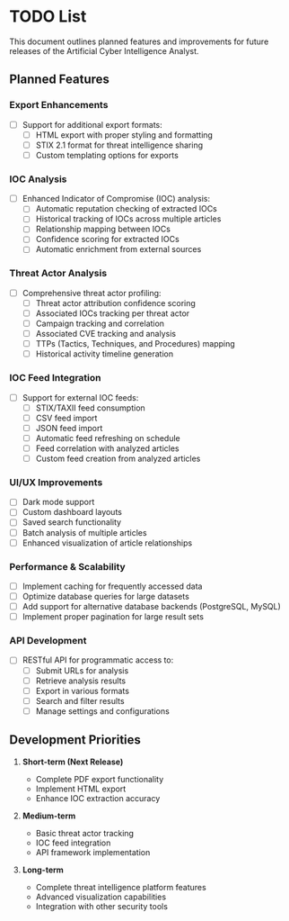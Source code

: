 # TODO List

This document outlines planned features and improvements for future releases of the Artificial Cyber Intelligence Analyst.

## Planned Features

### Export Enhancements
- [ ] Support for additional export formats:
  - [ ] HTML export with proper styling and formatting
  - [ ] STIX 2.1 format for threat intelligence sharing
  - [ ] Custom templating options for exports

### IOC Analysis
- [ ] Enhanced Indicator of Compromise (IOC) analysis:
  - [ ] Automatic reputation checking of extracted IOCs
  - [ ] Historical tracking of IOCs across multiple articles
  - [ ] Relationship mapping between IOCs
  - [ ] Confidence scoring for extracted IOCs
  - [ ] Automatic enrichment from external sources

### Threat Actor Analysis
- [ ] Comprehensive threat actor profiling:
  - [ ] Threat actor attribution confidence scoring
  - [ ] Associated IOCs tracking per threat actor
  - [ ] Campaign tracking and correlation
  - [ ] Associated CVE tracking and analysis
  - [ ] TTPs (Tactics, Techniques, and Procedures) mapping
  - [ ] Historical activity timeline generation

### IOC Feed Integration
- [ ] Support for external IOC feeds:
  - [ ] STIX/TAXII feed consumption
  - [ ] CSV feed import
  - [ ] JSON feed import
  - [ ] Automatic feed refreshing on schedule
  - [ ] Feed correlation with analyzed articles
  - [ ] Custom feed creation from analyzed articles

### UI/UX Improvements
- [ ] Dark mode support
- [ ] Custom dashboard layouts
- [ ] Saved search functionality
- [ ] Batch analysis of multiple articles
- [ ] Enhanced visualization of article relationships

### Performance & Scalability
- [ ] Implement caching for frequently accessed data
- [ ] Optimize database queries for large datasets
- [ ] Add support for alternative database backends (PostgreSQL, MySQL)
- [ ] Implement proper pagination for large result sets

### API Development
- [ ] RESTful API for programmatic access to:
  - [ ] Submit URLs for analysis
  - [ ] Retrieve analysis results
  - [ ] Export in various formats
  - [ ] Search and filter results
  - [ ] Manage settings and configurations

## Development Priorities

1. **Short-term (Next Release)**
   - Complete PDF export functionality
   - Implement HTML export
   - Enhance IOC extraction accuracy

2. **Medium-term**
   - Basic threat actor tracking
   - IOC feed integration
   - API framework implementation

3. **Long-term**
   - Complete threat intelligence platform features
   - Advanced visualization capabilities
   - Integration with other security tools 